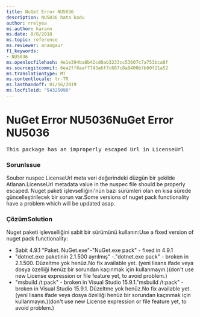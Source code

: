 ```yaml
---
title: NuGet Error NU5036
description: NU5036 hata kodu
author: rrelyea
ms.author: karann
ms.date: 8/8/2018
ms.topic: reference
ms.reviewer: anangaur
f1_keywords:
- NU5036
ms.openlocfilehash: 4e1e394ba8b42cd0ab3233cc53607c7a753bca8f
ms.sourcegitcommit: 6ea2ff8aaf7743a6f7c687c8a9400b7b60f21a52
ms.translationtype: MT
ms.contentlocale: tr-TR
ms.lasthandoff: 01/16/2019
ms.locfileid: "54325090"
---
```

# <a name="nuget-error-nu5036"></a><span data-ttu-id="c4330-103">NuGet Error NU5036</span><span class="sxs-lookup"><span data-stu-id="c4330-103">NuGet Error NU5036</span></span>
<pre>This package has an improperly escaped Url in LicenseUrl</pre>

### <a name="issue"></a><span data-ttu-id="c4330-104">Sorun</span><span class="sxs-lookup"><span data-stu-id="c4330-104">Issue</span></span>

<span data-ttu-id="c4330-105">Soubor nuspec LicenseUrl meta veri değerindeki düzgün bir şekilde Atlanan.</span><span class="sxs-lookup"><span data-stu-id="c4330-105">LicenseUrl metadata value in the nuspec file should be properly escaped.</span></span>
<span data-ttu-id="c4330-106">Nuget paketi işlevselliğini'nün bazı sürümleri olan en kısa sürede güncelleştirilecek bir sorun var.</span><span class="sxs-lookup"><span data-stu-id="c4330-106">Some versions of nuget pack functionality have a problem which will be updated asap.</span></span>

### <a name="solution"></a><span data-ttu-id="c4330-107">Çözüm</span><span class="sxs-lookup"><span data-stu-id="c4330-107">Solution</span></span>

<span data-ttu-id="c4330-108">Nuget paketi işlevselliğini sabit bir sürümünü kullanın:</span><span class="sxs-lookup"><span data-stu-id="c4330-108">Use a fixed version of nuget pack functionality:</span></span>
* <span data-ttu-id="c4330-109">Sabit 4.9.1 "Paket. NuGet.exe"-</span><span class="sxs-lookup"><span data-stu-id="c4330-109">"NuGet.exe pack" - fixed in 4.9.1</span></span>
* <span data-ttu-id="c4330-110">"dotnet.exe paketinin 2.1.500 ayrılmış" -.</span><span class="sxs-lookup"><span data-stu-id="c4330-110">"dotnet.exe pack" - broken in 2.1.500.</span></span> <span data-ttu-id="c4330-111">Düzeltme yok henüz.</span><span class="sxs-lookup"><span data-stu-id="c4330-111">No fix available yet.</span></span> <span data-ttu-id="c4330-112">(yeni lisans ifade veya dosya özelliği henüz bir sorundan kaçınmak için kullanmayın.)</span><span class="sxs-lookup"><span data-stu-id="c4330-112">(don't use new License expression or file feature yet, to avoid problem.)</span></span>
* <span data-ttu-id="c4330-113">"msbuild /t:pack" - broken in Visual Studio 15.9.1.</span><span class="sxs-lookup"><span data-stu-id="c4330-113">"msbuild /t:pack" - broken in Visual Studio 15.9.1.</span></span> <span data-ttu-id="c4330-114">Düzeltme yok henüz.</span><span class="sxs-lookup"><span data-stu-id="c4330-114">No fix available yet.</span></span> <span data-ttu-id="c4330-115">(yeni lisans ifade veya dosya özelliği henüz bir sorundan kaçınmak için kullanmayın.)</span><span class="sxs-lookup"><span data-stu-id="c4330-115">(don't use new License expression or file feature yet, to avoid problem.)</span></span>

